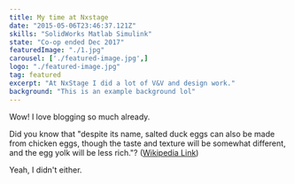 ```yaml
---
title: My time at Nxstage
date: "2015-05-06T23:46:37.121Z"
skills: "SolidWorks Matlab Simulink"
state: "Co-op ended Dec 2017"
featuredImage: "./1.jpg"
carousel: ['./featured-image.jpg',]
logo: "./featured-image.jpg"
tag: featured
excerpt: "At NxStage I did a lot of V&V and design work."
background: "This is an example background lol"
---
```


Wow! I love blogging so much already.

Did you know that "despite its name, salted duck eggs can also be made from
chicken eggs, though the taste and texture will be somewhat different, and the
egg yolk will be less rich."?
([Wikipedia Link](http://en.wikipedia.org/wiki/Salted_duck_egg))

Yeah, I didn't either.
